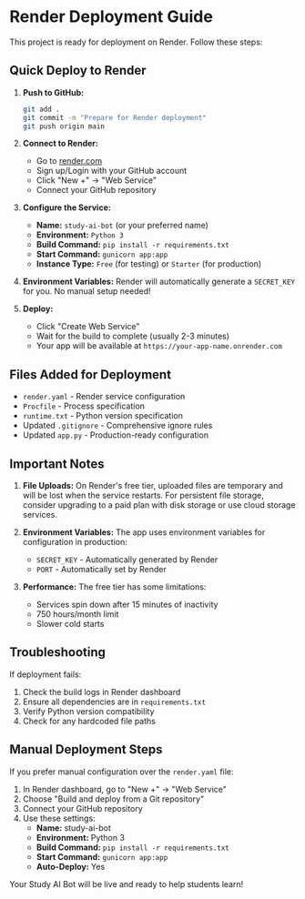 # Render Deployment Guide

This project is ready for deployment on Render. Follow these steps:

## Quick Deploy to Render

1. **Push to GitHub:**
   ```bash
   git add .
   git commit -m "Prepare for Render deployment"
   git push origin main
   ```

2. **Connect to Render:**
   - Go to [render.com](https://render.com)
   - Sign up/Login with your GitHub account
   - Click "New +" → "Web Service"
   - Connect your GitHub repository

3. **Configure the Service:**
   - **Name:** `study-ai-bot` (or your preferred name)
   - **Environment:** `Python 3`
   - **Build Command:** `pip install -r requirements.txt`
   - **Start Command:** `gunicorn app:app`
   - **Instance Type:** `Free` (for testing) or `Starter` (for production)

4. **Environment Variables:**
   Render will automatically generate a `SECRET_KEY` for you. No manual setup needed!

5. **Deploy:**
   - Click "Create Web Service"
   - Wait for the build to complete (usually 2-3 minutes)
   - Your app will be available at `https://your-app-name.onrender.com`

## Files Added for Deployment

- `render.yaml` - Render service configuration
- `Procfile` - Process specification
- `runtime.txt` - Python version specification
- Updated `.gitignore` - Comprehensive ignore rules
- Updated `app.py` - Production-ready configuration

## Important Notes

1. **File Uploads:** On Render's free tier, uploaded files are temporary and will be lost when the service restarts. For persistent file storage, consider upgrading to a paid plan with disk storage or use cloud storage services.

2. **Environment Variables:** The app uses environment variables for configuration in production:
   - `SECRET_KEY` - Automatically generated by Render
   - `PORT` - Automatically set by Render

3. **Performance:** The free tier has some limitations:
   - Services spin down after 15 minutes of inactivity
   - 750 hours/month limit
   - Slower cold starts

## Troubleshooting

If deployment fails:

1. Check the build logs in Render dashboard
2. Ensure all dependencies are in `requirements.txt`
3. Verify Python version compatibility
4. Check for any hardcoded file paths

## Manual Deployment Steps

If you prefer manual configuration over the `render.yaml` file:

1. In Render dashboard, go to "New +" → "Web Service"
2. Choose "Build and deploy from a Git repository"
3. Connect your GitHub repository
4. Use these settings:
   - **Name:** study-ai-bot
   - **Environment:** Python 3
   - **Build Command:** `pip install -r requirements.txt`
   - **Start Command:** `gunicorn app:app`
   - **Auto-Deploy:** Yes

Your Study AI Bot will be live and ready to help students learn!
